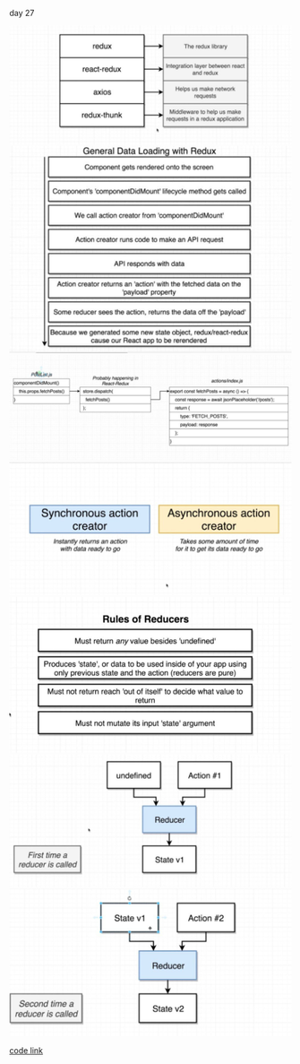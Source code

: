 day 27 

<img src="./Assets/1.jpg"></img>
<img src="./Assets/2.jpg"></img>
<img src="./Assets/3.jpg"></img>
<img src="./Assets/4.jpg"></img>
<img src="./Assets/5.jpg"></img>
<img src="./Assets/6.jpg"></img>
<img src="./Assets/7.jpg"></img>

<a href="./blog/">code link </a>
